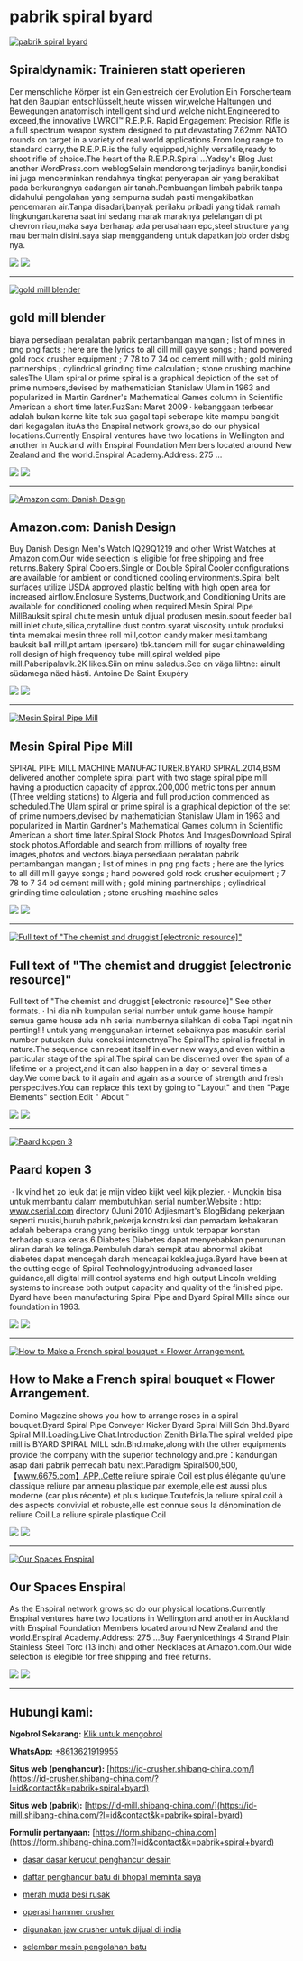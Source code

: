 # pabrik spiral byard

<a href="https://swt.shibang-china.com/?l=id&img&k=pabrik+spiral+byard" target="_blank">![pabrik spiral byard](http://static.shibang-china.com/all-800x300/216.jpg)</a>

## Spiraldynamik: Trainieren statt operieren
Der menschliche K&#246;rper ist ein Geniestreich der Evolution.Ein Forscherteam hat den Bauplan entschl&#252;sselt,heute wissen wir,welche Haltungen und Bewegungen anatomisch intelligent sind und welche nicht.Engineered to exceed,the innovative LWRCI™ R.E.P.R. Rapid Engagement Precision Rifle is a full spectrum weapon system designed to put devastating 7.62mm NATO rounds on target in a variety of real world applications.From long range to standard carry,the R.E.P.R.is the fully equipped,highly versatile,ready to shoot rifle of choice.The heart of the R.E.P.R.Spiral …Yadsy's Blog Just another WordPress.com weblogSelain mendorong terjadinya banjir,kondisi ini juga mencerminkan rendahnya tingkat penyerapan air yang berakibat pada berkurangnya cadangan air tanah.Pembuangan limbah pabrik tanpa didahului pengolahan yang sempurna sudah pasti mengakibatkan pencemaran air.Tanpa disadari,banyak perilaku pribadi yang tidak ramah lingkungan.karena saat ini sedang marak maraknya pelelangan di pt chevron riau,maka saya berharap ada perusahaan epc,steel structure yang mau bermain disini.saya siap menggandeng untuk dapatkan job order dsbg nya.


<a href="https://whatsapp.shibangsoft.com/WhatsApp.php" target="_blank" title="WhatsApp">![](http://static.shibang-china.com/icon/whatsapp.png)</a> <a href="https://swt.shibang-china.com/?l=id&icon&k=pabrik+spiral+byard" target="_blank">![](http://static.shibang-china.com/icon/chat-id.png)</a>

---

<a href="https://swt.shibang-china.com/?l=id&img&k=pabrik+spiral+byard" target="_blank">![gold mill blender](http://static.shibang-china.com/all-800x300/652.jpg)</a>

## gold mill blender
biaya persediaan peralatan pabrik pertambangan mangan ; list of mines in png png facts ; here are the lyrics to all dill mill gayye songs ; hand powered gold rock crusher equipment ; 7 78 to 7 34 od cement mill with ; gold mining partnerships ; cylindrical grinding time calculation ; stone crushing machine salesThe Ulam spiral or prime spiral is a graphical depiction of the set of prime numbers,devised by mathematician Stanislaw Ulam in 1963 and popularized in Martin Gardner's Mathematical Games column in Scientific American a short time later.FuzSan: Maret 2009&nbsp;&#0183;&#32;kebanggaan terbesar adalah bukan karne kite tak sua gagal tapi seberape kite mampu bangkit dari kegagalan ituAs the Enspiral network grows,so do our physical locations.Currently Enspiral ventures have two locations in Wellington and another in Auckland with Enspiral Foundation Members located around New Zealand and the world.Enspiral Academy.Address: 275 …


<a href="https://whatsapp.shibangsoft.com/WhatsApp.php" target="_blank" title="WhatsApp">![](http://static.shibang-china.com/icon/whatsapp.png)</a> <a href="https://swt.shibang-china.com/?l=id&icon&k=pabrik+spiral+byard" target="_blank">![](http://static.shibang-china.com/icon/chat-id.png)</a>

---

<a href="https://swt.shibang-china.com/?l=id&img&k=pabrik+spiral+byard" target="_blank">![Amazon.com: Danish Design](http://static.shibang-china.com/all-800x300/1427.jpg)</a>

## Amazon.com: Danish Design
Buy Danish Design Men's Watch IQ29Q1219 and other Wrist Watches at Amazon.com.Our wide selection is eligible for free shipping and free returns.Bakery Spiral Coolers.Single or Double Spiral Cooler configurations are available for ambient or conditioned cooling environments.Spiral belt surfaces utilize USDA approved plastic belting with high open area for increased airflow.Enclosure Systems,Ductwork,and Conditioning Units are available for conditioned cooling when required.Mesin Spiral Pipe MillBauksit spiral chute mesin untuk dijual produsen mesin.spout feeder ball mill inlet chute,silica,crytalline dust contro.syarat viscosity untuk produksi tinta memakai mesin three roll mill,cotton candy maker mesi.tambang bauksit ball mill,pt antam (persero) tbk.tandem mill for sugar chinawelding roll design of high frequency tube mill,spiral welded pipe mill.Paberipalavik.2K likes.Siin on minu saladus.See on v&#228;ga lihtne: ainult s&#252;damega n&#228;ed h&#228;sti. Antoine De Saint Exup&#233;ry


<a href="https://whatsapp.shibangsoft.com/WhatsApp.php" target="_blank" title="WhatsApp">![](http://static.shibang-china.com/icon/whatsapp.png)</a> <a href="https://swt.shibang-china.com/?l=id&icon&k=pabrik+spiral+byard" target="_blank">![](http://static.shibang-china.com/icon/chat-id.png)</a>

---

<a href="https://swt.shibang-china.com/?l=id&img&k=pabrik+spiral+byard" target="_blank">![Mesin Spiral Pipe Mill](http://static.shibang-china.com/all-800x300/582.jpg)</a>

## Mesin Spiral Pipe Mill
SPIRAL PIPE MILL MACHINE MANUFACTURER.BYARD SPIRAL.2014,BSM delivered another complete spiral plant with two stage spiral pipe mill having a production capacity of approx.200,000 metric tons per annum (Three welding stations) to Algeria and full production commenced as scheduled.The Ulam spiral or prime spiral is a graphical depiction of the set of prime numbers,devised by mathematician Stanislaw Ulam in 1963 and popularized in Martin Gardner's Mathematical Games column in Scientific American a short time later.Spiral Stock Photos And ImagesDownload Spiral stock photos.Affordable and search from millions of royalty free images,photos and vectors.biaya persediaan peralatan pabrik pertambangan mangan ; list of mines in png png facts ; here are the lyrics to all dill mill gayye songs ; hand powered gold rock crusher equipment ; 7 78 to 7 34 od cement mill with ; gold mining partnerships ; cylindrical grinding time calculation ; stone crushing machine sales


<a href="https://whatsapp.shibangsoft.com/WhatsApp.php" target="_blank" title="WhatsApp">![](http://static.shibang-china.com/icon/whatsapp.png)</a> <a href="https://swt.shibang-china.com/?l=id&icon&k=pabrik+spiral+byard" target="_blank">![](http://static.shibang-china.com/icon/chat-id.png)</a>

---

<a href="https://swt.shibang-china.com/?l=id&img&k=pabrik+spiral+byard" target="_blank">![Full text of &quot;The chemist and druggist [electronic resource]&quot;](http://static.shibang-china.com/all-800x300/1423.jpg)</a>

## Full text of &quot;The chemist and druggist [electronic resource]&quot;
Full text of &quot;The chemist and druggist [electronic resource]&quot; See other formats.&nbsp;&#0183;&#32;Ini dia nih kumpulan serial number untuk game house hampir semua game house ada nih serial numbernya silahkan di coba Tapi ingat nih penting!!! untuk yang menggunakan internet sebaiknya pas masukin serial number putuskan dulu koneksi internetnyaThe SpiralThe spiral is fractal in nature.The sequence can repeat itself in ever new ways,and even within a particular stage of the spiral.The spiral can be discerned over the span of a lifetime or a project,and it can also happen in a day or several times a day.We come back to it again and again as a source of strength and fresh perspectives.You can replace this text by going to &quot;Layout&quot; and then &quot;Page Elements&quot; section.Edit &quot; About &quot;


<a href="https://whatsapp.shibangsoft.com/WhatsApp.php" target="_blank" title="WhatsApp">![](http://static.shibang-china.com/icon/whatsapp.png)</a> <a href="https://swt.shibang-china.com/?l=id&icon&k=pabrik+spiral+byard" target="_blank">![](http://static.shibang-china.com/icon/chat-id.png)</a>

---

<a href="https://swt.shibang-china.com/?l=id&img&k=pabrik+spiral+byard" target="_blank">![Paard kopen 3](http://static.shibang-china.com/all-800x300/995.jpg)</a>

## Paard kopen 3
&nbsp;&#0183;&#32;Ik vind het zo leuk dat je mijn video kijkt veel kijk plezier.&nbsp;&#0183;&#32;Mungkin bisa untuk membantu dalam membutuhkan serial number.Website : http: www.cserial.com directory 0Juni 2010 Adjiesmart's BlogBidang pekerjaan seperti musisi,buruh pabrik,pekerja konstruksi dan pemadam kebakaran adalah beberapa orang yang berisiko tinggi untuk terpapar konstan terhadap suara keras.6.Diabetes Diabetes dapat menyebabkan penurunan aliran darah ke telinga.Pembuluh darah sempit atau abnormal akibat diabetes dapat mencegah darah mencapai koklea,juga.Byard have been at the cutting edge of Spiral Technology,introducing advanced laser guidance,all digital mill control systems and high output Lincoln welding systems to increase both output capacity and quality of the finished pipe.﻿ Byard have been manufacturing Spiral Pipe and Byard Spiral Mills since our foundation in 1963.


<a href="https://whatsapp.shibangsoft.com/WhatsApp.php" target="_blank" title="WhatsApp">![](http://static.shibang-china.com/icon/whatsapp.png)</a> <a href="https://swt.shibang-china.com/?l=id&icon&k=pabrik+spiral+byard" target="_blank">![](http://static.shibang-china.com/icon/chat-id.png)</a>

---

<a href="https://swt.shibang-china.com/?l=id&img&k=pabrik+spiral+byard" target="_blank">![How to Make a French spiral bouquet &#171; Flower Arrangement.](http://static.shibang-china.com/all-800x300/87.jpg)</a>

## How to Make a French spiral bouquet &#171; Flower Arrangement.
Domino Magazine shows you how to arrange roses in a spiral bouquet.Byard Spiral Pipe Conveyer Kicker Byard Spiral Mill Sdn Bhd.Byard Spiral Mill.Loading.Live Chat.Introduction Zenith Birla.The spiral welded pipe mill is BYARD SPIRAL MILL sdn.Bhd.make,along with the other equipments provide the company with the superior technology and.pre：kandungan asap dari pabrik pemecah batu next.Paradigm Spiral500,500,【www.6675.com】APP,.Cette reliure spirale Coil est plus &#233;l&#233;gante qu'une classique reliure par anneau plastique par exemple,elle est aussi plus moderne (car plus r&#233;cente) et plus ludique.Toutefois,la reliure spiral coil &#224; des aspects convivial et robuste,elle est connue sous la d&#233;nomination de reliure Coil.La reliure spirale plastique Coil


<a href="https://whatsapp.shibangsoft.com/WhatsApp.php" target="_blank" title="WhatsApp">![](http://static.shibang-china.com/icon/whatsapp.png)</a> <a href="https://swt.shibang-china.com/?l=id&icon&k=pabrik+spiral+byard" target="_blank">![](http://static.shibang-china.com/icon/chat-id.png)</a>

---

<a href="https://swt.shibang-china.com/?l=id&img&k=pabrik+spiral+byard" target="_blank">![Our Spaces Enspiral](http://static.shibang-china.com/all-800x300/1521.jpg)</a>

## Our Spaces Enspiral
As the Enspiral network grows,so do our physical locations.Currently Enspiral ventures have two locations in Wellington and another in Auckland with Enspiral Foundation Members located around New Zealand and the world.Enspiral Academy.Address: 275 …Buy Faerynicethings 4 Strand Plain Stainless Steel Torc (13 inch) and other Necklaces at Amazon.com.Our wide selection is elegible for free shipping and free returns.

<a href="https://whatsapp.shibangsoft.com/WhatsApp.php" target="_blank" title="WhatsApp">![](http://static.shibang-china.com/icon/whatsapp.png)</a> <a href="https://swt.shibang-china.com/?l=id&icon&k=pabrik+spiral+byard" target="_blank">![](http://static.shibang-china.com/icon/chat-id.png)</a>

---
## Hubungi kami:

**Ngobrol Sekarang:** [Klik untuk mengobrol](https://swt.shibang-china.com?l=id&contact&k=pabrik+spiral+byard)

**WhatsApp:**  [+8613621919955](https://whatsapp.shibangsoft.com/WhatsApp.php)

**Situs web (penghancur):** [https://id-crusher.shibang-china.com/](https://id-crusher.shibang-china.com/?l=id&contact&k=pabrik+spiral+byard)

**Situs web (pabrik):** [https://id-mill.shibang-china.com/](https://id-mill.shibang-china.com/?l=id&contact&k=pabrik+spiral+byard)

**Formulir pertanyaan:** [https://form.shibang-china.com](https://form.shibang-china.com?l=id&contact&k=pabrik+spiral+byard)

* [dasar dasar kerucut penghancur desain](../44/dasar%20dasar%20kerucut%20penghancur%20desain.md)

* [daftar penghancur batu di bhopal meminta saya](../45/daftar%20penghancur%20batu%20di%20bhopal%20meminta%20saya.md)

* [merah muda besi rusak](../47/merah%20muda%20besi%20rusak.md)

* [operasi hammer crusher](../49/operasi%20hammer%20crusher.md)

* [digunakan jaw crusher untuk dijual di india](../49/digunakan%20jaw%20crusher%20untuk%20dijual%20di%20india.md)

* [selembar mesin pengolahan batu](../41/selembar%20mesin%20pengolahan%20batu.md)